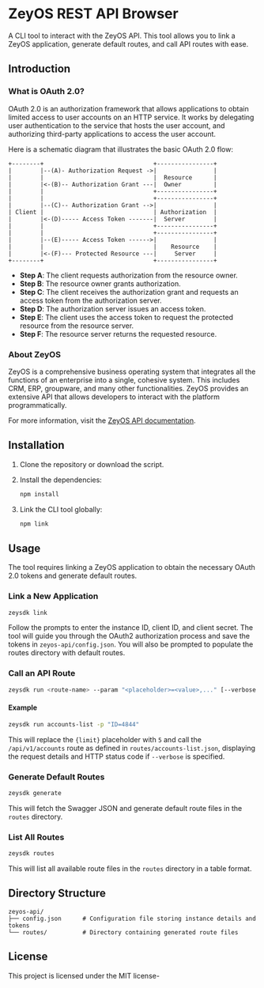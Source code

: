 ZeyOS REST API Browser
======================

A CLI tool to interact with the ZeyOS API. This tool allows you to link a ZeyOS application, generate default routes, and call API routes with ease.

## Introduction

### What is OAuth 2.0?

OAuth 2.0 is an authorization framework that allows applications to obtain limited access to user accounts on an HTTP service. It works by delegating user authentication to the service that hosts the user account, and authorizing third-party applications to access the user account.

Here is a schematic diagram that illustrates the basic OAuth 2.0 flow:

```
+--------+                               +----------------+
|        |--(A)- Authorization Request ->|                |
|        |                               |  Resource      |
|        |<-(B)-- Authorization Grant ---|  Owner         |
|        |                               +----------------+
|        |                               +----------------+
|        |--(C)-- Authorization Grant -->|                |
| Client |                               | Authorization  |
|        |<-(D)----- Access Token -------|  Server        |
|        |                               +----------------+
|        |                               +----------------+
|        |--(E)----- Access Token ------>|                |
|        |                               |    Resource    |
|        |<-(F)--- Protected Resource ---|     Server     |
+--------+                               +----------------+
```

- **Step A**: The client requests authorization from the resource owner.
- **Step B**: The resource owner grants authorization.
- **Step C**: The client receives the authorization grant and requests an access token from the authorization server.
- **Step D**: The authorization server issues an access token.
- **Step E**: The client uses the access token to request the protected resource from the resource server.
- **Step F**: The resource server returns the requested resource.

### About ZeyOS

ZeyOS is a comprehensive business operating system that integrates all the functions of an enterprise into a single, cohesive system. This includes CRM, ERP, groupware, and many other functionalities. ZeyOS provides an extensive API that allows developers to interact with the platform programmatically.

For more information, visit the [ZeyOS API documentation](https://developers.zeyos.com/api/).

## Installation

1. Clone the repository or download the script.
2. Install the dependencies:

    ```bash
    npm install
    ```

3. Link the CLI tool globally:

    ```bash
    npm link
    ```

## Usage

The tool requires linking a ZeyOS application to obtain the necessary OAuth 2.0 tokens and generate default routes.

### Link a New Application

```bash
zeysdk link
```

Follow the prompts to enter the instance ID, client ID, and client secret. The tool will guide you through the OAuth2 authorization process and save the tokens in `zeyos-api/config.json`. You will also be prompted to populate the routes directory with default routes.

### Call an API Route

```bash
zeysdk run <route-name> --param "<placeholder>=<value>,..." [--verbose|-v]
```

#### Example

```bash
zeysdk run accounts-list -p "ID=4844"
```

This will replace the `{limit}` placeholder with `5` and call the `/api/v1/accounts` route as defined in `routes/accounts-list.json`, displaying the request details and HTTP status code if `--verbose` is specified.

### Generate Default Routes

```bash
zeysdk generate
```

This will fetch the Swagger JSON and generate default route files in the `routes` directory.

### List All Routes

```bash
zeysdk routes
```

This will list all available route files in the `routes` directory in a table format.

## Directory Structure

```
zeyos-api/
├── config.json      # Configuration file storing instance details and tokens
└── routes/          # Directory containing generated route files
```

## License

This project is licensed under the MIT license-